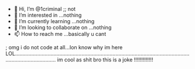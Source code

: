 - 👋 Hi, I’m @1criminaI ;; not
- 👀 I’m interested in ...nothing
- 🌱 I’m currently learning ...nothing
- 💞️ I’m looking to collaborate on ...nothing
- 📫 How to reach me ...basically u cant

<!---
1criminaI/1criminaI is a ✨ special ✨ repository because its `README.md` (this file) appears on your GitHub profile.
You can click the Preview link to take a look at your changes.
--->
; omg i do not code at all...Ion know why im here LOL........................................................................................................................................................
im cool as shit bro
this is a joke !!!!!!!!!!!!!


